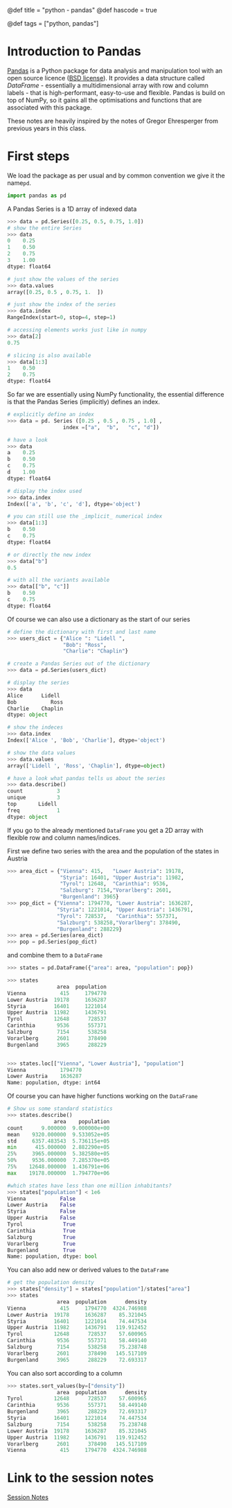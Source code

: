 @def title = "python - pandas"
@def hascode = true

@def tags = ["python, pandas"]

# Introduction to Pandas

[Pandas](https://pandas.pydata.org/) is a Python package for data analysis and manipulation tool with an open source licence ([BSD license](https://github.com/pandas-dev/pandas/blob/main/LICENSE)). 
It provides a data structure called _DataFrame_ - essentially a multidimensional array with row and column labels - that is high-performant, easy-to-use and flexible.
Pandas is build on top of NumPy, so it gains all the optimisations and functions that are associated with this package. 

These notes are heavily inspired by the notes of Gregor Ehresperger from previous years in this class.  

# First steps

We load the package as per usual and by common convention we give it the name`pd`. 

```python
import pandas as pd
```
A Pandas Series is a 1D array of indexed data

```python
>>> data = pd.Series([0.25, 0.5, 0.75, 1.0])
# show the entire Series
>>> data
0    0.25
1    0.50
2    0.75
3    1.00
dtype: float64

# just show the values of the series
>>> data.values
array([0.25, 0.5 , 0.75, 1.  ])

# just show the index of the series
>>> data.index
RangeIndex(start=0, stop=4, step=1)

# accessing elements works just like in numpy
>>> data[2]
0.75

# slicing is also available
>>> data[1:3]
1    0.50
2    0.75
dtype: float64
```

So far we are essentially using NumPy functionality, the essential difference is that the Pandas Series (implicitly) defines an index.
```python
# explicitly define an index
>>> data = pd. Series ([0.25 , 0.5 , 0.75 , 1.0] ,
                  index =["a",  "b",   "c", "d"])

# have a look
>>> data
a    0.25
b    0.50
c    0.75
d    1.00
dtype: float64

# display the index used
>>> data.index
Index(['a', 'b', 'c', 'd'], dtype='object')

# you can still use the _implicit_ numerical index
>>> data[1:3]
b    0.50
c    0.75
dtype: float64

# or directly the new index
>>> data["b"]
0.5

# with all the variants available
>>> data[["b", "c"]]
b    0.50
c    0.75
dtype: float64
```

Of course we can also use a dictionary as the start of our series

```python
# define the dictionary with first and last name
>>> users_dict = {"Alice ": "Lidell ",
                  "Bob": "Ross",
                  "Charlie": "Chaplin"}

# create a Pandas Series out of the dictionary
>>> data = pd.Series(users_dict)

# display the series
>>> data
Alice      Lidell 
Bob           Ross
Charlie    Chaplin
dtype: object

# show the indeces
>>> data.index
Index(['Alice ', 'Bob', 'Charlie'], dtype='object')

# show the data values
>>> data.values
array(['Lidell ', 'Ross', 'Chaplin'], dtype=object)

# have a look what pandas tells us about the series
>>> data.describe()
count           3
unique          3
top       Lidell 
freq            1
dtype: object

```

If you go to the already mentioned `DataFrame` you get a 2D array with flexible row and column names/indices.

First we define two series with the area and the population of the states in Austria
```python
>>> area_dict = {"Vienna": 415,   "Lower Austria": 19178,
                 "Styria": 16401, "Upper Austria": 11982,
                 "Tyrol": 12648,  "Carinthia": 9536,
                 "Salzburg": 7154,"Vorarlberg": 2601,
                 "Burgenland": 3965}
>>> pop_dict = {"Vienna": 1794770, "Lower Austria": 1636287,
                "Styria": 1221014, "Upper Austria": 1436791,
                "Tyrol": 728537,   "Carinthia": 557371,
                "Salzburg": 538258,"Vorarlberg": 378490,
                "Burgenland": 288229}
>>> area = pd.Series(area_dict)
>>> pop = pd.Series(pop_dict)
```

and combine them to a `DataFrame`
```python
>>> states = pd.DataFrame({"area": area, "population": pop})

>>> states
                area  population
Vienna           415     1794770
Lower Austria  19178     1636287
Styria         16401     1221014
Upper Austria  11982     1436791
Tyrol          12648      728537
Carinthia       9536      557371
Salzburg        7154      538258
Vorarlberg      2601      378490
Burgenland      3965      288229


>>> states.loc[["Vienna", "Lower Austria"], "population"]
Vienna           1794770
Lower Austria    1636287
Name: population, dtype: int64
```

Of course you can have higher functions working on the `DataFrame`
```python
# Show us some standard statistics 
>>> states.describe()
               area    population
count      9.000000  9.000000e+00
mean    9320.000000  9.533052e+05
std     6357.483543  5.736115e+05
min      415.000000  2.882290e+05
25%     3965.000000  5.382580e+05
50%     9536.000000  7.285370e+05
75%    12648.000000  1.436791e+06
max    19178.000000  1.794770e+06

#which states have less than one million inhabitants?
>>> states["population"] < 1e6
Vienna           False
Lower Austria    False
Styria           False
Upper Austria    False
Tyrol             True
Carinthia         True
Salzburg          True
Vorarlberg        True
Burgenland        True
Name: population, dtype: bool
```

You can also add new or derived values to the `DataFrame`
```python
# get the population density
>>> states["density"] = states["population"]/states["area"]
>>> states
                area  population      density
Vienna           415     1794770  4324.746988
Lower Austria  19178     1636287    85.321045
Styria         16401     1221014    74.447534
Upper Austria  11982     1436791   119.912452
Tyrol          12648      728537    57.600965
Carinthia       9536      557371    58.449140
Salzburg        7154      538258    75.238748
Vorarlberg      2601      378490   145.517109
Burgenland      3965      288229    72.693317
```

You can also sort according to a column
```python
>>> states.sort_values(by=["density"])
                area  population      density
Tyrol          12648      728537    57.600965
Carinthia       9536      557371    58.449140
Burgenland      3965      288229    72.693317
Styria         16401     1221014    74.447534
Salzburg        7154      538258    75.238748
Lower Austria  19178     1636287    85.321045
Upper Austria  11982     1436791   119.912452
Vorarlberg      2601      378490   145.517109
Vienna           415     1794770  4324.746988
```

# Link to the session notes
[Session Notes](/assets/pages/python/Session1.html)
